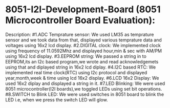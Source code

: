 # 8051-I2I-Development-Board (8051 Microcontroller Board Evaluation):
Description:
#1.ADC Temprature sensor: We used LM35 as temprature sensor and we took data from that, displayed various temprature data and voltages using 16x2 lcd display.
#2.DIGITAL clock: We implemented clock using frequency of 11.0592Mhz and displayed hour,min & sec with AM/PM using 16x2 lcd display.
#3.EEPROM string: We passed a string in to EEPROM,its an I2c based program,we wrote and read acknowledgemets using that  and diplayed string in 16x2 lcd diplay.
#4.I2C based RTC: We implemented real time clock(RTC) using I2c protocol and displayed year,month,week & time using lcd 16x2 display.
#6.LCD 16x2 Display: We used 16x2 diplay and displayed a string in it.
#7.LED Blinking: We were used 8051 microcontroller(I2I boards),we toggled LEDs using set bit operations.
#8.SWITCH to Blink LED: We were used switches in 8051 board to blink the LED i.e, when we press the switch LED will glow.
